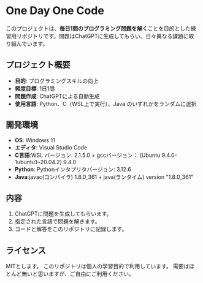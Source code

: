 # One Day One Code

このプロジェクトは、**毎日1問のプログラミング問題を解く**ことを目的とした練習用リポジトリです。問題はChatGPTに生成してもらい、日々異なる課題に取り組んでいます。

## プロジェクト概要

- **目的**: プログラミングスキルの向上
- **頻度目標**: 1日1問
- **問題作成**: ChatGPTによる自動生成
- **使用言語**: Python、C（WSL上で実行）、Java のいずれかをランダムに選択

## 開発環境

- **OS**: Windows 11
- **エディタ**: Visual Studio Code
- **C言語**:WSL バージョン: 2.1.5.0 + gccバージョン： (Ubuntu 9.4.0-1ubuntu1~20.04.2) 9.4.0
- **Python**: Pythonインタプリタバージョン: 3.12.6
- **Java**:javac(コンパイラ) 1.8.0_361 + java(ランタイム) version "1.8.0_361"

## 内容

1. ChatGPTに問題を生成してもらいます。
2. 指定された言語で問題を解きます。
3. コードと解答をこのリポジトリに記録します。

## ライセンス
MITとします。
このリポジトリは個人の学習目的で利用しています。
需要はほとんど無いと思いますが、ご自由にご利用ください。
